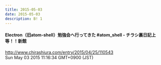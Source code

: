 ```yaml
---
title: 2015-05-03
date: 2015-05-03
description: B! 1
---
```


#### Electron（旧atom-shell）勉強会へ行ってきた #atom_shell - チラシ裏日記上等！！新館
http://www.chirashiura.com/entry/2015/04/25/110543<br>
Sun May 03 2015 11:16:34 GMT+0900 (JST)<br>



